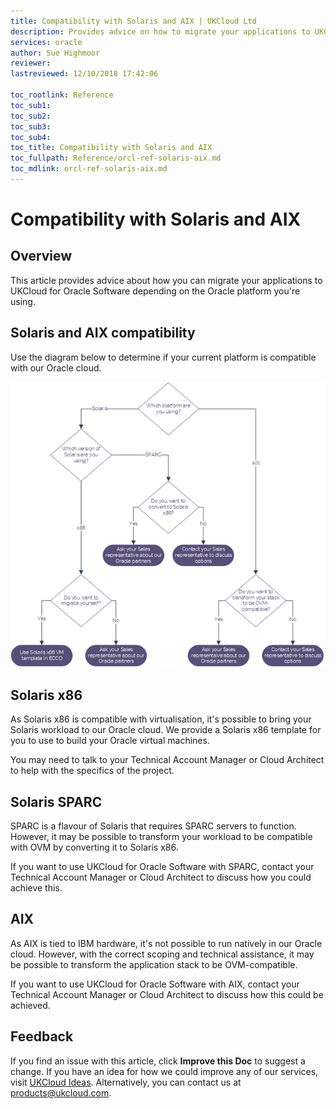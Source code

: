 ```yaml
---
title: Compatibility with Solaris and AIX | UKCloud Ltd
description: Provides advice on how to migrate your applications to UKCloud for Oracle Software depending on the Oracle platform you're using
services: oracle
author: Sue Highmoor
reviewer:
lastreviewed: 12/10/2018 17:42:06

toc_rootlink: Reference
toc_sub1: 
toc_sub2:
toc_sub3:
toc_sub4:
toc_title: Compatibility with Solaris and AIX
toc_fullpath: Reference/orcl-ref-solaris-aix.md
toc_mdlink: orcl-ref-solaris-aix.md
---
```


# Compatibility with Solaris and AIX

## Overview

This article provides advice about how you can migrate your applications to UKCloud for Oracle Software depending on the Oracle platform you're using.

## Solaris and AIX compatibility

Use the diagram below to determine if your current platform is compatible with our Oracle cloud.

![Solaris and AIX compatibility](images/orcl-solaris-aix.png)

## Solaris x86

As Solaris x86 is compatible with virtualisation, it's possible to bring your Solaris workload to our Oracle cloud. We provide a Solaris x86 template for you to use to build your Oracle virtual machines.

You may need to talk to your Technical Account Manager or Cloud Architect to help with the specifics of the project.

## Solaris SPARC

SPARC is a flavour of Solaris that requires SPARC servers to function. However, it may be possible to transform your workload to be compatible with OVM by converting it to Solaris x86.

If you want to use UKCloud for Oracle Software with SPARC, contact your Technical Account Manager or Cloud Architect to discuss how you could achieve this.

## AIX

As AIX is tied to IBM hardware, it's not possible to run natively in our Oracle cloud. However, with the correct scoping and technical assistance, it may be possible to transform the application stack to be OVM-compatible.

If you want to use UKCloud for Oracle Software with AIX, contact your Technical Account Manager or Cloud Architect to discuss how this could be achieved.

## Feedback

If you find an issue with this article, click **Improve this Doc** to suggest a change. If you have an idea for how we could improve any of our services, visit [UKCloud Ideas](https://ideas.ukcloud.com). Alternatively, you can contact us at <products@ukcloud.com>.
